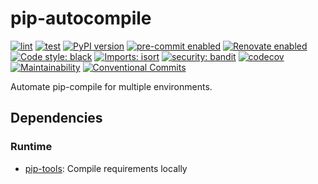 # pip-autocompile

[![lint](https://github.com/KSmanis/pip-autocompile/workflows/lint/badge.svg)](https://github.com/KSmanis/pip-autocompile/actions?workflow=lint)
[![test](https://github.com/KSmanis/pip-autocompile/workflows/test/badge.svg)](https://github.com/KSmanis/pip-autocompile/actions?workflow=test)
[![PyPI version](https://img.shields.io/pypi/v/pip-autocompile.svg)](https://pypi.org/project/pip-autocompile/)
[![pre-commit enabled](https://img.shields.io/badge/pre--commit-enabled-brightgreen?logo=pre-commit&logoColor=white)](https://github.com/pre-commit/pre-commit)
[![Renovate enabled](https://img.shields.io/badge/renovate-enabled-brightgreen.svg)](https://renovatebot.com/)
[![Code style: black](https://img.shields.io/badge/code%20style-black-000000.svg)](https://github.com/psf/black)
[![Imports: isort](https://img.shields.io/badge/%20imports-isort-%231674b1?style=flat&labelColor=ef8336)](https://pycqa.github.io/isort/)
[![security: bandit](https://img.shields.io/badge/security-bandit-yellow.svg)](https://github.com/PyCQA/bandit)
[![codecov](https://codecov.io/gh/KSmanis/pip-autocompile/branch/master/graph/badge.svg?token=47HDGLM2NQ)](https://codecov.io/gh/KSmanis/pip-autocompile)
[![Maintainability](https://api.codeclimate.com/v1/badges/87818991157d33ec5421/maintainability)](https://codeclimate.com/github/KSmanis/pip-autocompile/maintainability)
[![Conventional Commits](https://img.shields.io/badge/Conventional%20Commits-1.0.0-yellow.svg)](https://conventionalcommits.org)

Automate pip-compile for multiple environments.

## Dependencies

### Runtime

- [pip-tools](https://github.com/jazzband/pip-tools): Compile requirements
  locally
